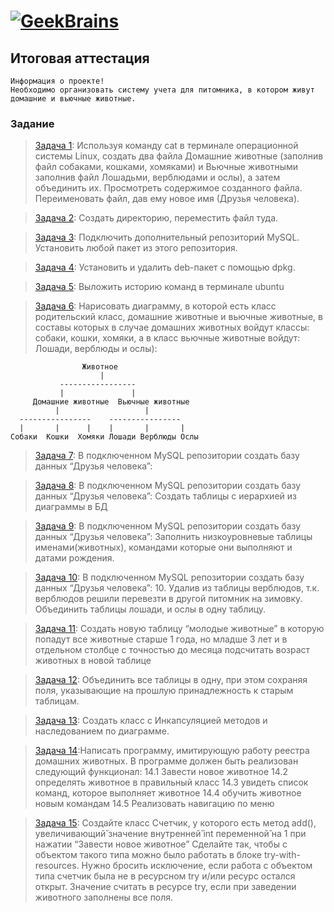 # [![GeekBrains](https://frontend-scripts.hb.bizmrg.com/unique-hf/svg/logo.svg)](https://gb.ru)

## Итоговая аттестация

    Информация о проекте!
    Необходимо организовать систему учета для питомника, в котором живут домашние и вьючные животные.

### Задание

> [Задача 1](https://github.com/XYI7I/GeekBrains/blob/main/Geek/Attestation/task1.sh): Используя команду cat в терминале операционной системы Linux, создать два файла Домашние животные (заполнив файл собаками, кошками,
хомяками) и Вьючные животными заполнив файл Лошадьми, верблюдами и ослы), а затем объединить их. Просмотреть содержимое созданного файла. Переименовать файл, дав ему новое имя (Друзья человека).

	
> [Задача 2](https://github.com/XYI7I/GeekBrains/blob/main/Geek/Attestation/task2.sh): Создать директорию, переместить файл туда.

		
> [Задача 3](https://github.com/XYI7I/GeekBrains/blob/main/Geek/Attestation/task3.sh): Подключить дополнительный репозиторий MySQL. Установить любой пакет из этого репозитория.

		
> [Задача 4](https://github.com/XYI7I/GeekBrains/blob/main/Geek/Attestation/task4.sh): Установить и удалить deb-пакет с помощью dpkg.


> [Задача 5](https://github.com/XYI7I/GeekBrains/blob/main/Geek/Attestation/task5.sh): Выложить историю команд в терминале ubuntu


> [Задача 6](): Нарисовать диаграмму, в которой есть класс родительский класс, домашние животные и вьючные животные, в составы которых в случае домашних животных войдут классы: собаки, кошки, хомяки, а в класс вьючные животные войдут: Лошади, верблюды и ослы):

                    Животное
                        |
               -----------------
               |               |
         Домашние животные  Вьючные животные
              |                   |
      ----------------    ----------------
      |       |      |    |       |       |
    Собаки  Кошки  Хомяки Лошади Верблюды Ослы


> [Задача 7](https://github.com/XYI7I/GeekBrains/blob/main/Geek/Attestation/task7.sql): В подключенном MySQL репозитории создать базу данных “Друзья человека”:


> [Задача 8](): В подключенном MySQL репозитории создать базу данных “Друзья человека”: Создать таблицы с иерархией из диаграммы в БД


> [Задача 9](): В подключенном MySQL репозитории создать базу данных “Друзья человека”: Заполнить низкоуровневые таблицы именами(животных), командами которые они выполняют и датами рождения.


> [Задача 10](https://github.com/XYI7I/GeekBrains/blob/main/Geek/Attestation/task10.sql): В подключенном MySQL репозитории создать базу данных “Друзья человека”: 10. Удалив из таблицы верблюдов, т.к. верблюдов решили перевезти в другой питомник на зимовку. Объединить таблицы лошади, и ослы в одну таблицу.


> [Задача 11](https://github.com/XYI7I/GeekBrains/blob/main/Geek/Attestation/task11.sql): Создать новую таблицу “молодые животные” в которую попадут все животные старше 1 года, но младше 3 лет и в отдельном столбце с точностью до месяца подсчитать возраст животных в новой таблице


> [Задача 12](https://github.com/XYI7I/GeekBrains/blob/main/Geek/Attestation/task12.sql): Объединить все таблицы в одну, при этом сохраняя поля, указывающие на прошлую принадлежность к старым таблицам.


> [Задача 13](https://github.com/XYI7I/GeekBrains/blob/main/Geek/Attestation/task13.py): Создать класс с Инкапсуляцией методов и наследованием по диаграмме.


> [Задача 14]():Написать программу, имитирующую работу реестра домашних животных. В программе должен быть реализован следующий функционал:
    14.1 Завести новое животное
    14.2 определять животное в правильный класс
    14.3 увидеть список команд, которое выполняет животное
    14.4 обучить животное новым командам
    14.5 Реализовать навигацию по меню


> [Задача 15](): Создайте класс Счетчик, у которого есть метод add(), увеличивающий̆ значение внутренней̆ int переменной̆ на 1 при нажатии “Завести новое животное” Сделайте так, чтобы с объектом такого типа можно было работать в блоке try-with-resources. Нужно бросить исключение, если работа с объектом типа счетчик была не в ресурсном try и/или ресурс остался открыт. Значение считать в ресурсе try, если при заведении животного заполнены все поля.
